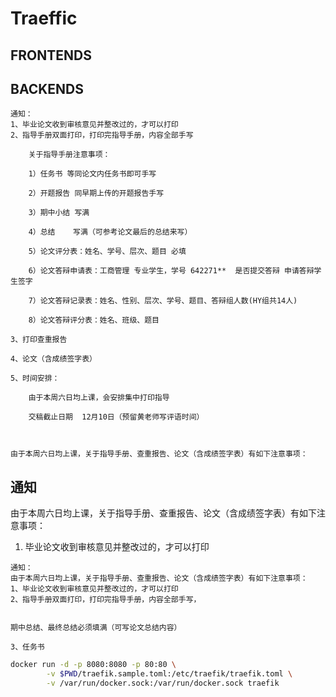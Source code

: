# Traeffic

## FRONTENDS

## BACKENDS

```text
通知：
1、毕业论文收到审核意见并整改过的，才可以打印
2、指导手册双面打印，打印完指导手册，内容全部手写
```

```text
    关于指导手册注意事项：
```

```text
    1）任务书 等同论文内任务书即可手写
```

```text
    2）开题报告 同早期上传的开题报告手写
```

```text
    3）期中小结 写满
```

```text
    4）总结    写满（可参考论文最后的总结来写）
```

```text
    5）论文评分表：姓名、学号、层次、题目 必填
```

```text
    6）论文答辩申请表：工商管理 专业学生，学号 642271**  是否提交答辩 申请答辩学生签字
```

```text
    7）论文答辩记录表：姓名、性别、层次、学号、题目、答辩组人数(HY组共14人)
```

```text
    8）论文答辩评分表：姓名、班级、题目
```

```text
3、打印查重报告
```

```text
4、论文（含成绩签字表）
```

```text
5、时间安排：
```

```text
    由于本周六日均上课，会安排集中打印指导
```

```text
    交稿截止日期  12月10日（预留黄老师写评语时间）
```

```text

```

```text

```

```text
由于本周六日均上课，关于指导手册、查重报告、论文（含成绩签字表）有如下注意事项：
```

## 通知

由于本周六日均上课，关于指导手册、查重报告、论文（含成绩签字表）有如下注意事项：

1. 毕业论文收到审核意见并整改过的，才可以打印

```text
通知：
由于本周六日均上课，关于指导手册、查重报告、论文（含成绩签字表）有如下注意事项：
1、毕业论文收到审核意见并整改过的，才可以打印
2、指导手册双面打印，打印完指导手册，内容全部手写，
```

```text

```

```text
期中总结、最终总结必须填满（可写论文总结内容）
```

```text
3、任务书
```

```bash
docker run -d -p 8080:8080 -p 80:80 \
        -v $PWD/traefik.sample.toml:/etc/traefik/traefik.toml \
        -v /var/run/docker.sock:/var/run/docker.sock traefik
```


